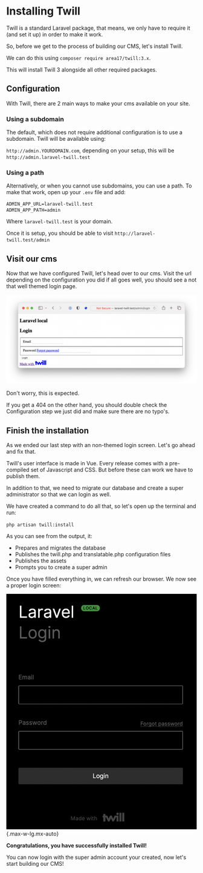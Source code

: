 # Installing Twill

Twill is a standard Laravel package, that means, we only have to require it (and set it up) in order to make it work.

So, before we get to the process of building our CMS, let's install Twill.

We can do this using `composer require area17/twill:3.x`.

This will install Twill 3 alongside all other required packages.

## Configuration

With Twill, there are 2 main ways to make your cms available on your site.

### Using a subdomain

The default, which does not require additional configuration is to use a subdomain. Twill will be available using:

`http://admin.YOURDOMAIN.com`, depending on your setup, this will be `http://admin.laravel-twill.test`

### Using a path

Alternatively, or when you cannot use subdomains, you can use a path. To make that work, open up your `.env` file and
add:

```
ADMIN_APP_URL=laravel-twill.test
ADMIN_APP_PATH=admin
```

Where `laravel-twill.test` is your domain.

Once it is setup, you should be able to visit `http://laravel-twill.test/admin`

## Visit our cms

Now that we have configured Twill, let's head over to our cms. Visit the url depending on the configuration you did if
all goes well, you should see a not that well themed login page.

![Twill login screen without assets](./assets/login.png)

Don't worry, this is expected.

If you get a 404 on the other hand, you should double check the Configuration step we just did and make sure there are
no typo's.

## Finish the installation

As we ended our last step with an non-themed login screen. Let's go ahead and fix that.

Twill's user interface is made in Vue. Every release comes with a pre-compiled set of Javascript and CSS. But before
these can work we have to publish them.

In addition to that, we need to migrate our database and create a super administrator so that we can login as well.

We have created a command to do all that, so let's open up the terminal and run:

`php artisan twill:install`

As you can see from the output, it:

- Prepares and migrates the database
- Publishes the twill.php and translatable.php configuration files
- Publishes the assets
- Prompts you to create a super admin

Once you have filled everything in, we can refresh our browser. We now see a proper login screen:

<!-- <div class="max-w-lg mx-auto"></div> -->
![login screen fixed](./assets/login-fixed.png){.max-w-lg.mx-auto}

**Congratulations, you have successfully installed Twill!**

You can now login with the super admin account your created, now let's start building our CMS!
